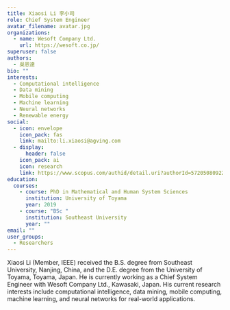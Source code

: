 ```yaml
---
title: Xiaosi Li 李小司
role: Chief System Engineer
avatar_filename: avatar.jpg
organizations:
  - name: Wesoft Company Ltd.
    url: https://wesoft.co.jp/
superuser: false
authors:
  - 吳恩達
bio: ""
interests:
  - Computational intelligence
  - Data mining
  - Mobile computing
  - Machine learning
  - Neural networks
  - Renewable energy
social:
  - icon: envelope
    icon_pack: fas
    link: mailto:li.xiaosi@agving.com
  - display:
      header: false
    icon_pack: ai
    icon: research
    link: https://www.scopus.com/authid/detail.uri?authorId=57205080922
education:
  courses:
    - course: PhD in Mathematical and Human System Sciences
      institution: University of Toyama
      year: 2019
    - course: "BSc "
      institution: Southeast University
      year: ""
email: ""
user_groups:
  - Researchers
---
```

Xiaosi Li (Member, IEEE) received the B.S. degree from Southeast University, Nanjing, China, and the D.E. degree from the University of Toyama, Toyama, Japan. He is currently working as a Chief System Engineer with Wesoft Company Ltd., Kawasaki, Japan. His current research interests include computational intelligence, data mining, mobile computing, machine learning, and neural networks for real-world applications.